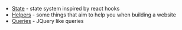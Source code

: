 - [State](/docs/state.md) - state system inspired by react hooks
- [Helpers](/docs/helpers.md) - some things that aim to help you when building a website
- [Queries](/docs/queries.md) - JQuery like queries